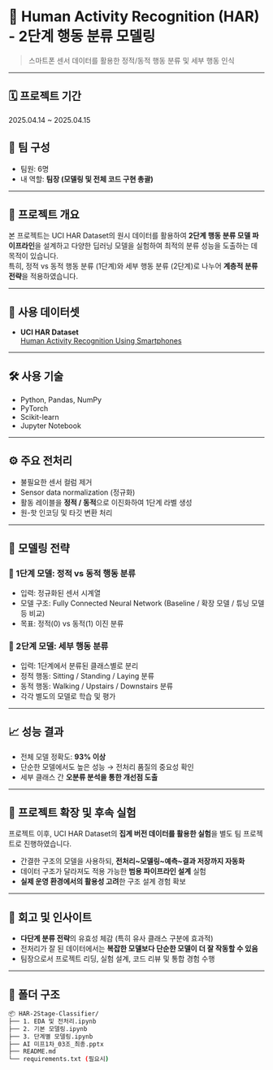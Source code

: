 # 📱 Human Activity Recognition (HAR) - 2단계 행동 분류 모델링

> 스마트폰 센서 데이터를 활용한 정적/동적 행동 분류 및 세부 행동 인식

---

## 🗓️ 프로젝트 기간
2025.04.14 ~ 2025.04.15

## 👥 팀 구성
- 팀원: 6명
- 내 역할: **팀장 (모델링 및 전체 코드 구현 총괄)**

---

## 📌 프로젝트 개요

본 프로젝트는 UCI HAR Dataset의 원시 데이터를 활용하여 **2단계 행동 분류 모델 파이프라인**을 설계하고 다양한 딥러닝 모델을 실험하여 최적의 분류 성능을 도출하는 데 목적이 있습니다.  
특히, 정적 vs 동적 행동 분류 (1단계)와 세부 행동 분류 (2단계)로 나누어 **계층적 분류 전략**을 적용하였습니다.

---

## 📂 사용 데이터셋

- **UCI HAR Dataset**  
  [Human Activity Recognition Using Smartphones](https://archive.ics.uci.edu/ml/datasets/human+activity+recognition+using+smartphones)

---

## 🛠 사용 기술

- Python, Pandas, NumPy  
- PyTorch  
- Scikit-learn  
- Jupyter Notebook

---

## ⚙️ 주요 전처리

- 불필요한 센서 컬럼 제거
- Sensor data normalization (정규화)
- 활동 레이블을 **정적 / 동적**으로 이진화하여 1단계 라벨 생성
- 원-핫 인코딩 및 타깃 변환 처리

---

## 🧠 모델링 전략

### 📍 1단계 모델: 정적 vs 동적 행동 분류
- 입력: 정규화된 센서 시계열
- 모델 구조: Fully Connected Neural Network (Baseline / 확장 모델 / 튜닝 모델 등 비교)
- 목표: 정적(0) vs 동적(1) 이진 분류

### 📍 2단계 모델: 세부 행동 분류
- 입력: 1단계에서 분류된 클래스별로 분리
- 정적 행동: Sitting / Standing / Laying 분류
- 동적 행동: Walking / Upstairs / Downstairs 분류
- 각각 별도의 모델로 학습 및 평가

---

## 📈 성능 결과

- 전체 모델 정확도: **93% 이상**
- 단순한 모델에서도 높은 성능 → 전처리 품질의 중요성 확인
- 세부 클래스 간 **오분류 분석을 통한 개선점 도출**

---

## 🧩 프로젝트 확장 및 후속 실험

프로젝트 이후, UCI HAR Dataset의 **집계 버전 데이터를 활용한 실험**을 별도 팀 프로젝트로 진행하였습니다.  
- 간결한 구조의 모델을 사용하되, **전처리~모델링~예측~결과 저장까지 자동화**
- 데이터 구조가 달라져도 적용 가능한 **범용 파이프라인 설계** 실험
- **실제 운영 환경에서의 활용성 고려**한 구조 설계 경험 확보

---

## 🧠 회고 및 인사이트

- **다단계 분류 전략**의 유효성 체감 (특히 유사 클래스 구분에 효과적)
- 전처리가 잘 된 데이터에서는 **복잡한 모델보다 단순한 모델이 더 잘 작동할 수 있음**
- 팀장으로서 프로젝트 리딩, 실험 설계, 코드 리뷰 및 통합 경험 수행

---

## 📁 폴더 구조

```bash
📦 HAR-2Stage-Classifier/
├── 1. EDA 및 전처리.ipynb
├── 2. 기본 모델링.ipynb
├── 3. 단계별 모델링.ipynb
├── AI 미프1차_03조_최종.pptx
├── README.md
└── requirements.txt (필요시)
```
